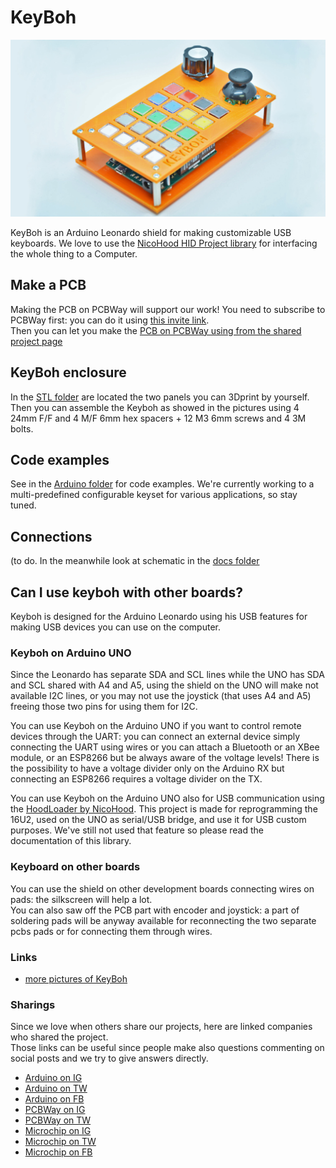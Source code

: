 # KeyBoh

![image](./media/keyboh_16_9.jpg)

KeyBoh is an Arduino Leonardo shield for making customizable USB keyboards. We love to use the [NicoHood HID Project library](https://github.com/NicoHood/HID) for interfacing the whole thing to a Computer.

## Make a PCB  
Making the PCB on PCBWay will support our work!
You need to subscribe to PCBWay first: you can do it using [this invite link](https://www.pcbway.com/setinvite.aspx?inviteid=355653&from=settorezero2020).  
Then you can let you make the [PCB on PCBWay using from the shared project page](https://www.pcbway.com/project/shareproject/KeyBoh_Shield.html)

## KeyBoh enclosure
In the [STL folder](./stl) are located the two panels you can 3Dprint by yourself. Then you can assemble the Keyboh as showed in the pictures using 4 24mm F/F  and 4 M/F 6mm hex spacers + 12 M3 6mm screws and 4 3M bolts.

## Code examples
See in the [Arduino folder](./arduino) for code examples.
We're currently working to a multi-predefined configurable keyset for various applications, so stay tuned.  

## Connections
(to do. In the meanwhile look at schematic in the [docs folder](./docs)

## Can I use keyboh with other boards?
Keyboh is designed for the Arduino Leonardo using his USB features for making USB devices you can use on the computer.

### Keyboh on Arduino UNO
Since the Leonardo has separate SDA and SCL lines while the UNO has SDA and SCL shared with A4 and A5, using the shield on the UNO will make not available I2C lines, or you may not use the joystick (that uses A4 and A5) freeing those two pins for using them for I2C.  
  
You can use Keyboh on the Arduino UNO if you want to control remote devices through the UART: you can connect an external device simply connecting the UART using wires or you can attach a Bluetooth or an XBee module, or an ESP8266 but be always aware of the voltage levels! There is the possibility to have a voltage divider only on the Arduino RX but connecting an ESP8266 requires a voltage divider on the TX.  

You can use Keyboh on the Arduino UNO also for USB communication using the [HoodLoader by NicoHood](https://github.com/NicoHood/HoodLoader2). This project is made for reprogramming the 16U2, used on the UNO as serial/USB bridge, and use it for USB custom purposes. We've still not used that feature so please read the documentation of this library.

### Keyboard on other boards
You can use the shield on other development boards connecting wires on pads: the silkscreen will help a lot.  
You can also saw off the PCB part with encoder and joystick: a part of soldering pads will be anyway available for reconnecting the two separate pcbs pads or for connecting them through wires.

### Links
- [more pictures of KeyBoh](https://photos.app.goo.gl/CL2jDvoLArWxuAqx8)

### Sharings
Since we love when others share our projects, here are linked companies who shared the project.  
Those links can be useful since people make also questions commenting on social posts and we try to give answers directly.

- [Arduino on IG](https://www.instagram.com/p/CIPJXs_j-tg/)
- [Arduino on TW](https://twitter.com/arduino/status/1333078330598363136)
- [Arduino on FB](https://www.facebook.com/official.arduino/posts/5567229216636685)
- [PCBWay on IG](https://www.instagram.com/p/CINa9Nnra6t/)
- [PCBWay on TW](https://twitter.com/PCBWayOfficial/status/1333344888537026561)
- [Microchip on IG](https://www.instagram.com/p/CIRuX1qnB_U/)
- [Microchip on TW](https://twitter.com/MicrochipMakes/status/1333442492117737475)
- [Microchip on FB](https://www.facebook.com/MicrochipMakes/posts/3820599841292022)
